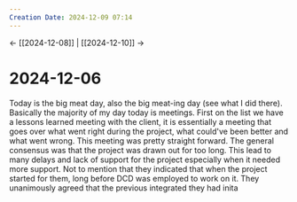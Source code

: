 ```yaml
---
Creation Date: 2024-12-09 07:14
---
```


<- [[2024-12-08]] | [[2024-12-10]]  ->

# 2024-12-06
Today is the big meat day, also the big meat-ing day (see what I did there). Basically the majority of my day today is meetings. First on the list we have a lessons learned meeting with the client, it is essentially a meeting that goes over what went right during the project, what could've been better and what went wrong. This meeting was pretty straight forward. The general consensus was that the project was drawn out for too long. This lead to many delays and lack of support for the project especially when it needed more support. Not to mention that they indicated that when the project started for them, long before DCD was employed to work on it. They unanimously agreed that the previous integrated they had inita